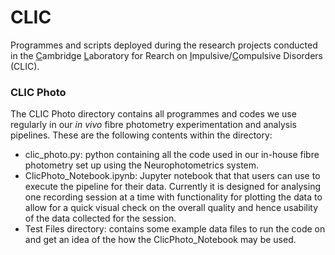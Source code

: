 # CLIC
Programmes and scripts deployed during the research projects conducted in the <ins>C</ins>ambridge <ins>L</ins>aboratory for Rearch on <ins>I</ins>mpulsive/<ins>C</ins>ompulsive Disorders (CLIC).

### CLIC Photo

The CLIC Photo directory contains all programmes and codes we use regularly in our *in vivo* fibre photometry experimentation and analysis pipelines. These are the following contents within the directory:

- clic_photo.py: python containing all the code used in our in-house fibre photometry set up using the Neurophotometrics system.
- ClicPhoto_Notebook.ipynb: Jupyter notebook that that users can use to execute the pipeline for their data. Currently it is designed for analysing one recording session at a time with functionality for plotting the data to allow for a quick visual check on the overall quality and hence usability of the data collected for the session.
- Test Files directory: contains some example data files to run the code on and get an idea of the how the ClicPhoto_Notebook may be used.
